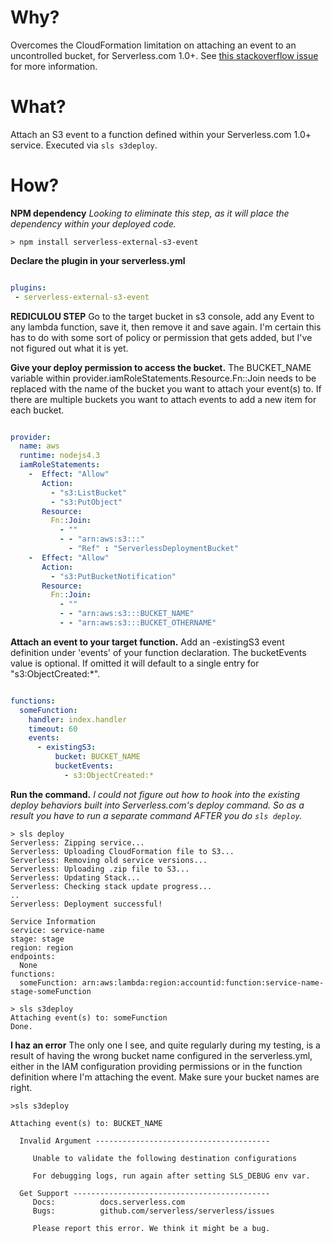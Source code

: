 # Why?
Overcomes the CloudFormation limitation on attaching an event to an uncontrolled bucket, for Serverless.com 1.0+. See [this stackoverflow issue](http://serverfault.com/questions/610788/using-cloudformation-with-an-existing-s3-bucket) for more information.

# What?
Attach an S3 event to a function defined within your Serverless.com 1.0+ service. Executed via ```sls s3deploy```.

# How?

**NPM dependency**
_Looking to eliminate this step, as it will place the dependency within your deployed code._
```
> npm install serverless-external-s3-event
```

**Declare the plugin in your serverless.yml**
```serverless.yml

plugins:
 - serverless-external-s3-event

```

**REDICULOU STEP**
Go to the target bucket in s3 console, add any Event to any lambda function, save it, then remove it and save again. I'm certain this has to do with some sort of policy or permission that gets added, but I've not figured out what it is yet.

**Give your deploy permission to access the bucket.**
The BUCKET_NAME variable within provider.iamRoleStatements.Resource.Fn::Join needs to be replaced with the name of the bucket you want to attach your event(s) to.  If there are multiple buckets you want to attach events to add a new item for each bucket.

```serverless.yml

provider:
  name: aws
  runtime: nodejs4.3
  iamRoleStatements:
    -  Effect: "Allow"
       Action:
         - "s3:ListBucket"
         - "s3:PutObject"
       Resource:
         Fn::Join:
           - ""
           - - "arn:aws:s3:::"
             - "Ref" : "ServerlessDeploymentBucket"
    -  Effect: "Allow"
       Action:
         - "s3:PutBucketNotification"
       Resource:
         Fn::Join:
           - ""
           - - "arn:aws:s3:::BUCKET_NAME" 
           - - "arn:aws:s3:::BUCKET_OTHERNAME" 
```

**Attach an event to your target function.**
Add an -existingS3 event definition under 'events' of your function declaration. The bucketEvents value is optional. If omitted it will default to a single entry for "s3:ObjectCreated:*".

```serverless.yml

functions:
  someFunction:
    handler: index.handler
    timeout: 60
    events:
      - existingS3:
          bucket: BUCKET_NAME
          bucketEvents: 
            - s3:ObjectCreated:*
```

**Run the command.**
_I could not figure out how to hook into the existing deploy behaviors built into Serverless.com's deploy command. So as a result you have to run a separate command AFTER you do ```sls deploy```._

```
> sls deploy
Serverless: Zipping service...
Serverless: Uploading CloudFormation file to S3...
Serverless: Removing old service versions...
Serverless: Uploading .zip file to S3...
Serverless: Updating Stack...
Serverless: Checking stack update progress...
..
Serverless: Deployment successful!

Service Information
service: service-name
stage: stage
region: region
endpoints:
  None
functions:
  someFunction: arn:aws:lambda:region:accountid:function:service-name-stage-someFunction

> sls s3deploy
Attaching event(s) to: someFunction
Done.

```

**I haz an error**
The only one I see, and quite regularly during my testing, is a result of having the wrong bucket name configured in the serverless.yml, either in the IAM configuration providing permissions or in the function definition where I'm attaching the event. Make sure your bucket names are right.

```
>sls s3deploy

Attaching event(s) to: BUCKET_NAME

  Invalid Argument ---------------------------------------

     Unable to validate the following destination configurations

     For debugging logs, run again after setting SLS_DEBUG env var.

  Get Support --------------------------------------------
     Docs:          docs.serverless.com
     Bugs:          github.com/serverless/serverless/issues

     Please report this error. We think it might be a bug.
```